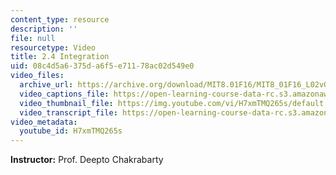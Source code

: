 ```yaml
---
content_type: resource
description: ''
file: null
resourcetype: Video
title: 2.4 Integration
uid: 08c4d5a6-375d-a6f5-e711-78ac02d549e0
video_files:
  archive_url: https://archive.org/download/MIT8.01F16/MIT8_01F16_L02v04_360p.mp4
  video_captions_file: https://open-learning-course-data-rc.s3.amazonaws.com/8-01sc-classical-mechanics-fall-2016/d3154693ece05ef6896fd13afa45c8c0_H7xmTMQ265s.vtt
  video_thumbnail_file: https://img.youtube.com/vi/H7xmTMQ265s/default.jpg
  video_transcript_file: https://open-learning-course-data-rc.s3.amazonaws.com/8-01sc-classical-mechanics-fall-2016/c664d27fbecb99988ca7d8edf7c6f5c1_H7xmTMQ265s.pdf
video_metadata:
  youtube_id: H7xmTMQ265s
---
```


**Instructor:** Prof. Deepto Chakrabarty